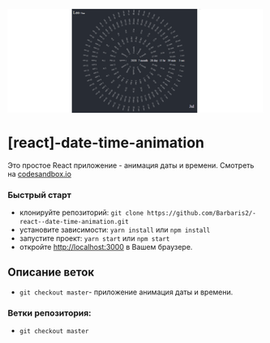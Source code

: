 ![](https://github.com/Barbaris2/-react--date-time-animation/blob/master/img/screen.png)

# [react]-date-time-animation

Это простое React приложение - анимация даты и времени. Смотреть на [codesandbox.io]()

### Быстрый старт

- клонируйте репозиторий: `git clone https://github.com/Barbaris2/-react--date-time-animation.git`
- установите зависимости: `yarn install` или `npm install`
- запустите проект: `yarn start` или `npm start`
- откройте [http://localhost:3000](http://localhost:3000) в Вашем браузере.

## Описание веток

- `git checkout master`- приложение анимация даты и времени.

### Ветки репозитория:

- `git checkout master`
